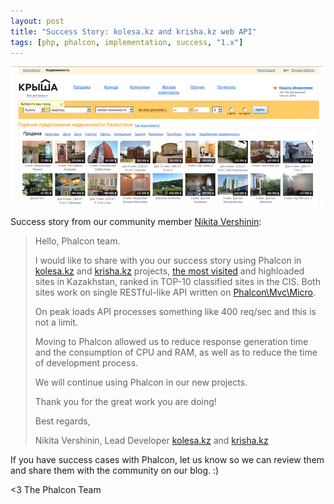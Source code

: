```yaml
---
layout: post
title: "Success Story: kolesa.kz and krisha.kz web API"
tags: [php, phalcon, implementation, success, "1.x"]
---
```


![image](/assets/files/2013-06-20-kolesa-krisha.png)

Success story from our community member [Nikita Vershinin](https://github.com/endeveit):

<!--more-->
> Hello, Phalcon team. 
> 
> I would like to share with you our success story using Phalcon in [kolesa.kz](http://kolesa.kz) and [krisha.kz](http://krisha.kz) projects, [the most visited](http://www.alexa.com/siteinfo/kolesa.kz) and highloaded sites in Kazakhstan, ranked in TOP-10 classified sites in the CIS. Both sites work on single RESTful-like API written on [Phalcon\\Mvc\\Micro](https://docs.phalconphp.com/en/latest/reference/micro.html).
> 
> On peak loads API processes something like 400 req/sec and this is not a limit. 
> 
> Moving to Phalcon allowed us to reduce response generation time and the consumption of CPU and RAM, as well as to reduce the time of development process. 
> 
> We will continue using Phalcon in our new projects. 
> 
> Thank you for the great work you are doing! 
> 
> Best regards, 
> 
> Nikita Vershinin, 
> Lead Developer 
> [kolesa.kz](http://kolesa.kz) and [krisha.kz](http://krisha.kz)

If you have success cases with Phalcon, let us know so we can review them and share them with the community on our blog. :)


<3 The Phalcon Team

